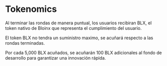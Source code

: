 # Tokenomics

Al terminar las rondas de manera puntual, los usuarios recibiran BLX, el token nativo de Bloinx que representa el cumplimiento del usuario.

El token BLX no tendra un suministro maximo, se acuñará respecto a las rondas terminadas.

Por cada 5,000 BLX acuñados, se acuñarán 100 BLX adicionales al fondo de desarrollo para garantizar una innovación rápida.
